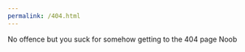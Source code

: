 ```yaml
---
permalink: /404.html
---
```


<html>
  <body><p>No offence but you suck for somehow getting to the 404 page 
    Noob</p></body>
</html>
